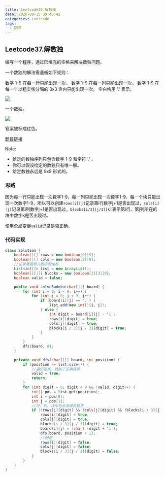 ```yaml
---
title: Leetcode37.解数独
date: 2020-09-15 09:46:42
categories: Leetcode
tags:
  - 回溯
---
```


## Leetcode37.解数独

编写一个程序，通过已填充的空格来解决数独问题。

一个数独的解法需遵循如下规则：

数字 1-9 在每一行只能出现一次。
数字 1-9 在每一列只能出现一次。
数字 1-9 在每一个以粗实线分隔的 3x3 宫内只能出现一次。
空白格用 '.' 表示。

![](https://f1bu920.github.io/images/Leetcode37.解数独1.jpg)

一个数独。

![](https://f1bu920.github.io/images/Leetcode37.解数独2.jpg)

答案被标成红色。

[题目链接](https://leetcode-cn.com/problems/sudoku-solver)

<!--more-->

Note:

- 给定的数独序列只包含数字 1-9 和字符 '.' 。
- 你可以假设给定的数独只有唯一解。
- 给定数独永远是 9x9 形式的。



### 思路

因为每一行只能出现一次数字1-9，每一列只能出现一次数字1-9，每一个块只能出现一次数字1-9，所以可以创建`rows[i][j]`记录第i行数字j+1是否出现过，`cols[i][j]`记录第i列数字j+1是否出现过，`blocks[i/3][j/3][k]`表示第i行、第j列所在的块中数字k是否出现过。

使用全局变量`valid`记录是否正确。



### 代码实现

```java
class Solution {
    boolean[][] rows = new boolean[9][9];
    boolean[][] cols = new boolean[9][9];
    //记录需要填入数字的坐标
    List<int[]> list = new ArrayList();
    boolean[][][] blocks = new boolean[3][3][9];
    boolean valid = false;

    public void solveSudoku(char[][] board) {
        for (int i = 0; i < 9; i++) {
            for (int j = 0; j < 9; j++) {
                if (board[i][j] == '.') {
                    list.add(new int[]{i, j});
                } else {
                    int digit = board[i][j] - '1';
                    rows[i][digit] = true;
                    cols[j][digit] = true;
                    blocks[i / 3][j / 3][digit] = true;
                }
            }
        }
        dfs(board, 0);
    }

    private void dfs(char[][] board, int position) {
        if (position == list.size()) {
            //遍历完成，找到了正确答案
            valid = true;
            return;
        }
        for (int digit = 0; digit < 9 && !valid; digit++) {
            int[] pos = list.get(position);
            int i = pos[0];
            int j = pos[1];
            //行、列、块中均未出现此数字
            if (!rows[i][digit] && !cols[j][digit] && !blocks[i / 3][j / 3][digit]) {
                rows[i][digit] = true;
                cols[j][digit] = true;
                blocks[i / 3][j / 3][digit] = true;
                board[i][j] = (char) (digit + '1');
                dfs(board, position + 1);
                //回溯
                rows[i][digit] = false;
                cols[j][digit] = false;
                blocks[i / 3][j / 3][digit] = false;
            }
        }
    }
}
```

